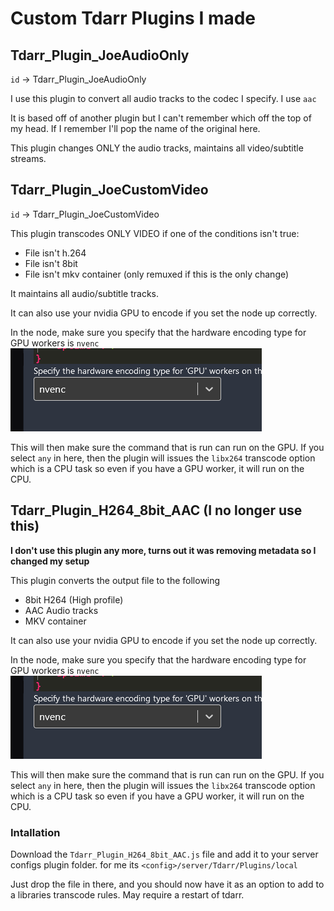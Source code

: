 # Custom Tdarr Plugins I made

## Tdarr_Plugin_JoeAudioOnly
`id` -> Tdarr_Plugin_JoeAudioOnly

I use this plugin to convert all audio tracks to the codec I specify. I use `aac`

It is based off of another plugin but I can't remember which off the top of my head. If I remember I'll pop the name of the original here.

This plugin changes ONLY the audio tracks, maintains all video/subtitle streams.

## Tdarr_Plugin_JoeCustomVideo
`id` -> Tdarr_Plugin_JoeCustomVideo

This plugin transcodes ONLY VIDEO if one of the conditions isn't true:
- File isn't h.264
- File isn't 8bit
- File isn't mkv container (only remuxed if this is the only change)

It maintains all audio/subtitle tracks.

It can also use your nvidia GPU to encode if you set the node up correctly.

In the node, make sure you specify that the hardware encoding type for GPU workers is `nvenc`
![Screenshot showing correct NVIDIA node setting](art/nvenc_node.png)

This will then make sure the command that is run can run on the GPU. If you select `any` in here, then the plugin will issues the `libx264` transcode option which is a CPU task so even if you have a GPU worker, it will run on the CPU.

## Tdarr_Plugin_H264_8bit_AAC (I no longer use this)

**I don't use this plugin any more, turns out it was removing metadata so I changed my setup**

This plugin converts the output file to the following
- 8bit H264 (High profile)
- AAC Audio tracks
- MKV container

It can also use your nvidia GPU to encode if you set the node up correctly.

In the node, make sure you specify that the hardware encoding type for GPU workers is `nvenc`
![Screenshot showing correct NVIDIA node setting](art/nvenc_node.png)

This will then make sure the command that is run can run on the GPU. If you select `any` in here, then the plugin will issues the `libx264` transcode option which is a CPU task so even if you have a GPU worker, it will run on the CPU.

### Intallation
Download the `Tdarr_Plugin_H264_8bit_AAC.js` file and add it to your server configs plugin folder.
for me its
`<config>/server/Tdarr/Plugins/local`

Just drop the file in there, and you should now have it as an option to add to a libraries transcode rules. May require a restart of tdarr. 

